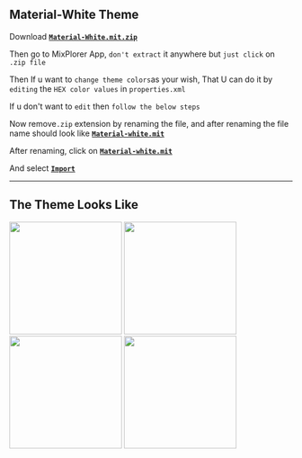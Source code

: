 Material-White Theme
--------------------------
Download [**`Material-White.mit.zip`**](https://github.com/Sanjay0302/Mixplorer-Skins/files/8462275/Material-White.mit.zip)

Then go to MixPlorer App, `don't extract` it anywhere but `just click` on `.zip file`

Then If u want to `change theme colors`as  your wish, That U can do it by `editing` the `HEX color values` in `properties.xml`

If u don't want to `edit` then `follow the below steps`

Now remove`.zip` extension by renaming the file, and after renaming the file name should look like [**`Material-white.mit`**](https://github.com/Sanjay0302/Mixplorer-Skins/raw/main/Material-White.mit)

After renaming, click on [**`Material-white.mit`**](https://github.com/Sanjay0302/Mixplorer-Skins/raw/main/Material-White.mit)

And select [**`Import`**](https://user-images.githubusercontent.com/90672297/162694918-b6cb8ac2-7409-4faf-8fe8-75e686d5cb56.png)

--------------------------------
The Theme Looks Like
---------------------------

<img src="https://user-images.githubusercontent.com/90672297/162694856-b24b407b-a42c-4d7d-bba9-0faaa97d32d7.png" width="200"/> <img src="https://user-images.githubusercontent.com/90672297/162694881-2064d4a0-1d0c-4038-9eb4-97995c44d630.png" width="200"/> <img src="https://user-images.githubusercontent.com/90672297/162694898-12d87589-74b9-4e66-86f9-e127ccb8e85a.png" width="200"/> <img src="https://user-images.githubusercontent.com/90672297/162694918-b6cb8ac2-7409-4faf-8fe8-75e686d5cb56.png" width="200"/>


